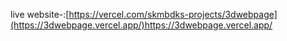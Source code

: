 live website-:[https://vercel.com/skmbdks-projects/3dwebpage](https://3dwebpage.vercel.app/)https://3dwebpage.vercel.app/
 
 
